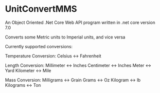 # UnitConvertMMS

An Object Oriented .Net Core Web API program written in .net core version 7.0

Converts some Metric units to Imperial units, and vice versa

Currently supported conversions:

Temperature Conversion:
    Celsius <-> Fahrenheit 
    
Length Conversion:
    Millimeter <-> Inches 
    Centimeter <-> Inches 
    Meter <-> Yard
    Kilometer <-> Mile

Mass Conversion:
    Milligrams <-> Grain
    Grams <-> Oz
    Kilogram <-> lb
    Kilograms <-> Ton
